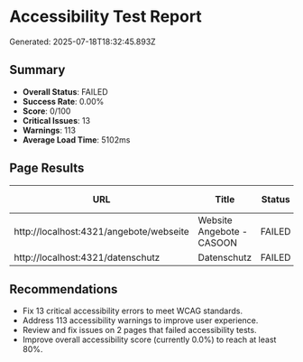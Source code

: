 # Accessibility Test Report
Generated: 2025-07-18T18:32:45.893Z

## Summary
- **Overall Status**: FAILED
- **Success Rate**: 0.00%
- **Score**: 0/100
- **Critical Issues**: 13
- **Warnings**: 113
- **Average Load Time**: 5102ms

## Page Results

| URL | Title | Status | Load Time | Errors | Warnings | Pa11y Score | Performance | Keyboard | Contrast | Focus |
|-----|-------|--------|-----------|--------|----------|-------------|-------------|----------|----------|-------|
| http://localhost:4321/angebote/webseite | Website Angebote - CASOON | FAILED | 6364ms | 11 | 59 | N/A | N/A | 0 | 0 | 0 |
| http://localhost:4321/datenschutz | Datenschutz | FAILED | 3839ms | 2 | 54 | N/A | N/A | 0 | 0 | 0 |

## Recommendations

- Fix 13 critical accessibility errors to meet WCAG standards.
- Address 113 accessibility warnings to improve user experience.
- Review and fix issues on 2 pages that failed accessibility tests.
- Improve overall accessibility score (currently 0.0%) to reach at least 80%.
